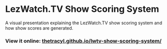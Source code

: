 # LezWatch.TV Show Scoring System
A visual presentation explaining the LezWatch.TV show scoring system and how show scores are generated.

### View it online: [thetracyl.github.io/lwtv-show-scoring-system/](https://thetracyl.github.io/lwtv-show-scoring-system/)
